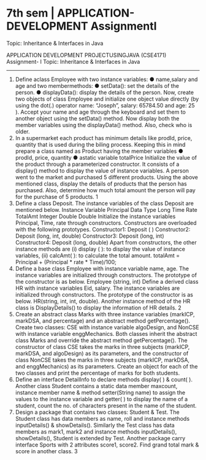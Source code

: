 # 7th sem | APPLICATION-DEVELOPMENT AssignmentI
 Topic: Inheritance &amp; Interfaces in Java

 APPLICATION DEVELOPMENT PROJECTUSINGJAVA
 (CSE4171)
 Assignment- I
 Topic: Inheritance & Interfaces in Java
 ________________________________________________________________________________
 1. Define aclass Employee with two instance variables:
 ● name,salary and age
 and two membermethods:
 ● setData(): set the details of the person.
 ● displayData(): display the details of the person.
 Now, create two objects of class Employee and initialize one object value
 directly (by using the dot(.) operator name: “Joseph”, salary: 65784.50 and
 age: 25 ). Accept your name and age through the keyboard and set them to
 another object using the setData() method.
 Now display both the member variables using the displayData() method.
 Also, check who is older.
 2. In a supermarket each product has minimum details like prodId, price,
 quantity that is used during the biling process. Keeping this in mind
 prepare a class named as Product having the member variables
 ● prodId, price, quantity
 ● astatic variable totalPrice
 Initialize the value of the product through a parameterized constructor. It
 consists of a display() method to display the value of instance variables. A
 person went to the market and purchased 5 different products. Using the
 above mentioned class, display the details of products that the person has
 purchased. Also, determine how much total amount the person will pay for
 the purchase of 5 products.
 1
3. Define a class Deposit. The instance variables of the class Deposit are
 mentioned below.
 Instance Variable
 Principal
 Data Type
 Long
 Time
 Rate
 TotalAmt
 Integer
 Double
 Double
 Initialize the instance variables Principal, Time, rate through constructors.
 Constructors are overloaded with the following prototypes.
 Constructor1: Deposit ( )
 Constructor2: Deposit (long, int, double)
 Constructor3: Deposit (long, int)
 Constructor4: Deposit (long, double)
 Apart from constructors, the other instance methods are (i) display ( ): to
 display the value of instance variables, (ii) calcAmt( ): to calculate the total
 amount. totalAmt = Principal + (Principal * rate * Time)/100;
 4. Define a base class Employee with instance variable name, age. The
 instance variables are initialized through constructors. The prototype of the
 constructor is as below.
 Employee (string, int)
 Define a derived class HR with instance variables Eid, salary. The instance
 variables are initialized through constructors. The prototype of the
 constructor is as below.
 HR(string, int, int, double).
 Another instance method of the HR class is DisplayDetails() to display the
 information of HR details.
 2
5. Create an abstract class Marks with three instance variables (markICP,
 markDSA, and percentage) and an abstract method getPercentage().
 Create two classes: CSE with instance variable algoDesign, and NonCSE
 with instance variable enggMechanics. Both classes inherit the abstract
 class Marks and override the abstract method getPercentage(). The
 constructor of class CSE takes the marks in three subjects (markICP,
 markDSA, and algoDesign) as its parameters, and the constructor of class
 NonCSE takes the marks in three subjects (markICP, markDSA, and
 enggMechanics) as its parameters. Create an object for each of the two
 classes and print the percentage of marks for both students.
 6. Define an interface DetailInfo to declare methods display( ) & count( ).
 Another class Student contains a static data member maxcount, instance
 member name & method setter(String name) to assign the values to the
 instance variable and getter( ) to display the name of a student, count the
 no. of characters present in the name of the student.
 7. Design a package that contains two classes: Student & Test. The Student
 class has data members as name, roll and instance methods inputDetails()
 & showDetails(). Similarly the Test class has data members as mark1,
 mark2 and instance methods inputDetails(), showDetails(), Student is
 extended by Test. Another package carry interface Sports with 2 attributes
 score1, score2. Find grand total mark & score in another class.
 3
